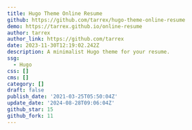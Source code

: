 ```yaml
---
title: Hugo Theme Online Resume
github: https://github.com/tarrex/hugo-theme-online-resume
demo: https://tarrex.github.io/online-resume
author: tarrex
author_link: https://github.com/tarrex
date: 2023-11-30T12:19:02.242Z
description: A minimalist Hugo theme for your resume.
ssg:
  - Hugo
css: []
cms: []
category: []
draft: false
publish_date: '2021-03-25T05:50:04Z'
update_date: '2024-08-28T09:06:04Z'
github_star: 15
github_fork: 11
---
```

